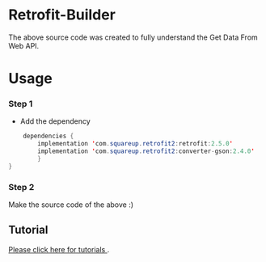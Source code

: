 # Retrofit-Builder
The above source code was created to fully understand the Get Data From Web API.

# Usage

### Step 1 
- Add the dependency
```java
  	dependencies {
        implementation 'com.squareup.retrofit2:retrofit:2.5.0'
        implementation 'com.squareup.retrofit2:converter-gson:2.4.0'
        }
}
```

### Step 2 
 Make the source code of the above :)


## Tutorial 
[Please click here for tutorials ](http://phoenixdevs.ir/1398/01/13/%d8%a2%d9%85%d9%88%d8%b2%d8%b4-%d8%a7%d8%b3%d8%aa%d9%81%d8%a7%d8%af%d9%87-%d8%a7%d8%b2-retrofit-%d8%af%d8%b1-%d8%a7%d9%86%d8%af%d8%b1%d9%88%db%8c%d8%af/).
